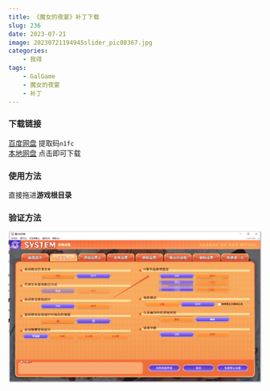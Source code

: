 ```yaml
---
title: 《魔女的夜宴》补丁下载
slug: 236
date: 2023-07-21 
image: 20230721194945slider_pic08367.jpg
categories: 
    - 我得
tags:
    - GalGame
    - 魔女的夜宴
    - 补丁
---
```

### 下载链接

[百度网盘](https://pan.baidu.com/s/1uYXGppAqN_jaAG2MF0Nwjw?pwd=n1fc) 提取码`n1fc` \
[本地网盘](https://drive.sakurasen.cn/d/D2/%E8%A1%A5%E4%B8%81/%E9%AD%94%E5%A5%B3%E7%9A%84%E5%A4%9C%E5%AE%B4.7z?sign=x4-crQ6uBdDLeKXHEwvCSNWr0hROlcKblnXjLVMJaZ0=:0) 点击即可下载
### 使用方法
直接拖进**游戏根目录**
### 验证方法
![H情节](20230721194937image251-1024x611.png "H情节")